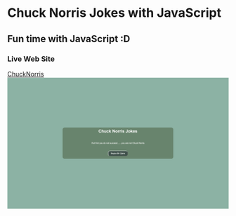 # Chuck Norris Jokes with JavaScript

## Fun time with JavaScript :D

### Live Web Site
[ChuckNorris](https://enesakliman.github.io/Chuck-Norris/)
![Proje Ekran Görüntüsü](ss.png)